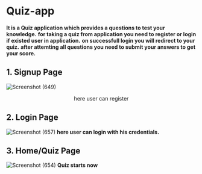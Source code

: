 # Quiz-app

**It is a Quiz application which provides a questions to test your knowledge.**
**for taking a quiz from application you need to register or login if existed user in application.**
**on successfull login you will redirect to your quiz.**
**after attemting all questions you need to submit your answers to get your score.**

## 1. Signup Page ##
![Screenshot (649)](https://user-images.githubusercontent.com/99667382/190874961-d61fc507-8b19-4944-9f29-7c79962049f6.png)
<div align="center" fontWeight:"700">here user can register</div> 


## 2. Login Page ##
![Screenshot (657)](https://user-images.githubusercontent.com/99667382/190874998-8f189771-0bec-4288-9194-7e544f1ca675.png)
**here user can login with his credentials.**


## 3. Home/Quiz Page ##
![Screenshot (654)](https://user-images.githubusercontent.com/99667382/190875054-0f995b28-8839-4ad6-887e-fcd0cee81ef6.png)
**Quiz starts now**
